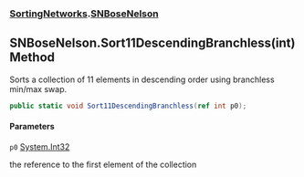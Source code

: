 ### [SortingNetworks](SortingNetworks.md 'SortingNetworks').[SNBoseNelson](SortingNetworks.SNBoseNelson.md 'SortingNetworks.SNBoseNelson')

## SNBoseNelson.Sort11DescendingBranchless(int) Method

Sorts a collection of 11 elements in descending order using branchless min/max swap.

```csharp
public static void Sort11DescendingBranchless(ref int p0);
```
#### Parameters

<a name='SortingNetworks.SNBoseNelson.Sort11DescendingBranchless(int).p0'></a>

`p0` [System.Int32](https://docs.microsoft.com/en-us/dotnet/api/System.Int32 'System.Int32')

the reference to the first element of the collection